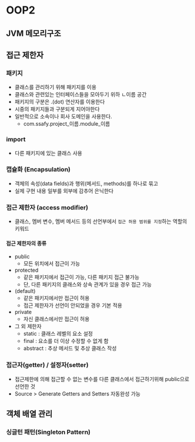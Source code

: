 # OOP2
## JVM 메모리구조

## 접근 제한자
### 패키지
- 클래스를 관리하기 위해 패키지를 이용
- 클래스와 관련있는 인터페이스들을 모아두기 위하 ㄴ이름 공간
- 패키지의 구분은 .(dot) 연산자를 이용한다
- 시중의 패키지들과 구분되게 지어야한다
- 일반적으로 소속이나 회사 도메인을 사용한다.
    - com.ssafy.project_이름.module_이름

### import
- 다른 패키지에 있는 클래스 사용

### 캡슐화 (Encapsulation)
- 객체의 속성(data fields)과 행위(메서드, methods)를 하나로 묶고
- 실제 구현 내용 일부를 외부에 감추어 은닉한다

### 접근 제한자 (access modifier)
- 클래스, 멤버 변수, 멤버 메서드 등의 선언부에서 `접근 허용 범위를 지정`하는 역할의 키워드
#### 접근 제한자의 종류
- public
    - 모든 위치에서 접근이 가능
- protected
    - 같은 패키지에서 접근이 가능, 다른 패키지 접근 불가능
    - 단, 다른 패키지의 클래스와 상속 관계가 있을 경우 접근 가능
- (default)
    - 같은 패키지에서만 접근이 허용
    - 접근 제한자가 선언이 안되었을 경우 기본 적용
- private
    - 자신 클래스에서만 접근이 허용
- 그 외 제한자
    - static : 클래스 레벨의 요소 설정
    - final : 요소를 더 이상 수정할 수 없게 함
    - abstract : 추상 메서드 및 추상 클래스 작성
### 접근자(getter) / 설정자(setter)
- 접근제한에 의해 접근할 수 없는 변수를 다른 클래스에서 접근하기위해 public으로 선언한 것
- Source > Generate Getters and Setters 자동완성 가능

## 객체 배열 관리
### 싱글턴 패턴(Singleton Pattern)
